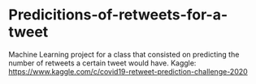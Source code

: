 # Predicitions-of-retweets-for-a-tweet
Machine Learning project for a class that consisted on predicting the number of retweets a certain tweet would have.
Kaggle: https://www.kaggle.com/c/covid19-retweet-prediction-challenge-2020
